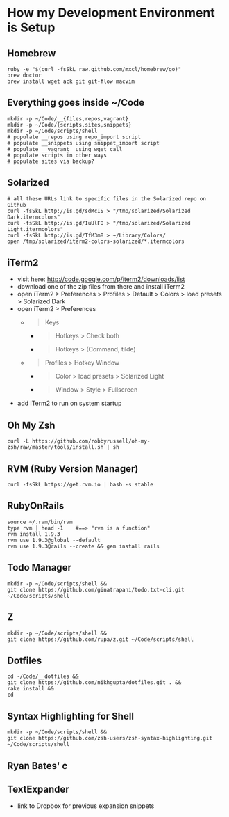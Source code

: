 How my Development Environment is Setup
=======================================

Homebrew
--------

    ruby -e "$(curl -fsSkL raw.github.com/mxcl/homebrew/go)"
    brew doctor
    brew install wget ack git git-flow macvim


Everything goes inside ~/Code
-----------------------------

    mkdir -p ~/Code/__{files,repos,vagrant}
    mkdir -p ~/Code/{scripts,sites,snippets}
    mkdir -p ~/Code/scripts/shell
    # populate __repos using repo_import script
    # populate __snippets using snippet_import script
    # populate __vagrant  using wget call
    # populate scripts in other ways
    # populate sites via backup?

Solarized
---------
    # all these URLs link to specific files in the Solarized repo on Github
    curl -fsSkL http://is.gd/sdMcIS > "/tmp/solarized/Solarized Dark.itermcolors"
    curl -fsSkL http://is.gd/IuUlFQ > "/tmp/solarized/Solarized Light.itermcolors"
    curl -fsSkL http://is.gd/TfM3m8 > ~/Library/Colors/
    open /tmp/solarized/iterm2-colors-solarized/*.itermcolors

iTerm2
------
- visit here: http://code.google.com/p/iterm2/downloads/list
- download one of the zip files from there and install iTerm2
- open iTerm2 > Preferences > Profiles > Default > Colors > load presets > Solarized Dark
- open iTerm2 > Preferences
    - > Keys
        - > Hotkeys > Check both
        - > Hotkeys > (Command, tilde)
    - > Profiles > Hotkey Window 
        - > Color > load presets > Solarized Light
        - > Window > Style > Fullscreen
- add iTerm2 to run on system startup
    
Oh My Zsh
---------
    
    curl -L https://github.com/robbyrussell/oh-my-zsh/raw/master/tools/install.sh | sh

RVM (Ruby Version Manager)
--------------------------
    curl -fsSkL https://get.rvm.io | bash -s stable

RubyOnRails
-----------
    source ~/.rvm/bin/rvm
    type rvm | head -1    #==> "rvm is a function"
    rvm install 1.9.3
    rvm use 1.9.3@global --default
    rvm use 1.9.3@rails --create && gem install rails

Todo Manager
------------
    mkdir -p ~/Code/scripts/shell &&
    git clone https://github.com/ginatrapani/todo.txt-cli.git ~/Code/scripts/shell

Z
----
    mkdir -p ~/Code/scripts/shell &&
    git clone https://github.com/rupa/z.git ~/Code/scripts/shell

Dotfiles
--------
    cd ~/Code/__dotfiles && 
    git clone https://github.com/nikhgupta/dotfiles.git . &&
    rake install &&
    cd

Syntax Highlighting for Shell
-----------------------------
    mkdir -p ~/Code/scripts/shell &&
    git clone https://github.com/zsh-users/zsh-syntax-highlighting.git ~/Code/scripts/shell

Ryan Bates' c
-------------

TextExpander
------------
- link to Dropbox for previous expansion snippets
